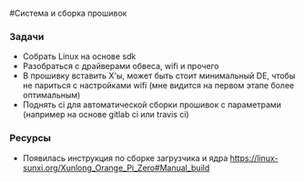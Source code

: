 #Система и сборка прошивок

### Задачи

* Собрать Linux на основе sdk
* Разобраться с драйверами обвеса, wifi и прочего
* В прошивку вставить X'ы, может быть стоит минимальный DE, чтобы не париться с настройками wifi (мне видится на первом этапе более оптимальным)
* Поднять ci для автоматической сборки прошивок с параметрами (например на основе gitlab ci или travis ci)

### Ресурсы

* Появилась инструкция по сборке загрузчика и ядра <https://linux-sunxi.org/Xunlong_Orange_Pi_Zero#Manual_build>
